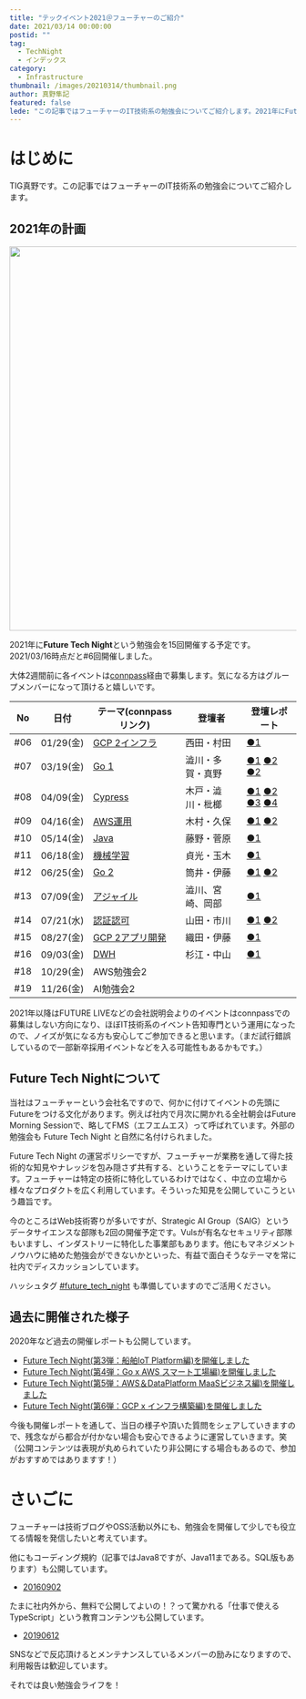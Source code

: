 ```yaml
---
title: "テックイベント2021＠フューチャーのご紹介"
date: 2021/03/14 00:00:00
postid: ""
tag:
  - TechNight
  - インデックス
category:
  - Infrastructure
thumbnail: /images/20210314/thumbnail.png
author: 真野隼記
featured: false
lede: "この記事ではフューチャーのIT技術系の勉強会についてご紹介します。2021年にFuture Tech Nightという勉強会を15回開催する予定で..."
---
```

# はじめに

TIG真野です。この記事ではフューチャーのIT技術系の勉強会についてご紹介します。

## 2021年の計画

<img src="/images/20210314/space-1951858_1280.png" alt="" width="1200" height="675" title="Onur Ömer YavuzによるPixabayからの画像" loading="lazy">

2021年に**Future Tech Night**という勉強会を15回開催する予定です。2021/03/16時点だと#6回開催しました。

大体2週間前に各イベントは[connpass](https://future.connpass.com/)経由で募集します。気になる方はグループメンバーになって頂けると嬉しいです。

| No  | 日付      | テーマ(connpassリンク)  | 登壇者            | 登壇レポート                                       |
|-----|-----------|-------------------------|---------------- |---------------------------------------------------|
| #06 | 01/29(金) | [GCP 2インフラ][GCP1]   | 西田・村田        | [●1][0306]                                        |
| #07 | 03/19(金) | [Go 1][Go1]             |澁川・多賀・真野   | [●1][0427a] [●2][0427b] [●2][0427c]               |
| #08 | 04/09(金) | [Cypress][Cypress]      | 木戸・澁川・枇榔  | [●1][0428a] [●2][0428b] [●3][0428c] [●4][0428d]  |
| #09 | 04/16(金) | [AWS運用][AWS運用]      | 木村・久保       | [●1][0527a] [●2][0608a]                            |
| #10 | 05/14(金) | [Java][Java]            | 藤野・菅原      | [●1][0630a]                                         |
| #11 | 06/18(金) | [機械学習][機械学習]    | 貞光・玉木        | [●1][0719a]                                        |
| #12 | 06/25(金) | [Go 2][Go2]             | 筒井・伊藤        | [●1][0713a] [●2][0716a]                            |
| #13 | 07/09(金) | [アジャイル][アジャイル] | 澁川、宮崎、岡部 | [●1][0804b]                                        |
| #14 | 07/21(水) | [認証認可][認証認可]    | 山田・市川        | [●1][0811b] [●2][0812b]                             |
| #15 | 08/27(金) | [GCP 2アプリ開発][GCP2] | 織田・伊藤       | [●1][0910a]                                        |
| #16 | 09/03(金) | [DWH][DWH]              | 杉江・中山      | [●1][1005b]                                         |
| #18 | 10/29(金) | AWS勉強会2              |                 |                                                      |
| #19 | 11/26(金) | AI勉強会2               |                 |                                                      |

[GCP1]:https://future.connpass.com/event/201478/
[Go1]:https://future.connpass.com/event/206387/
[Cypress]:https://future.connpass.com/event/208056/
[AWS運用]:https://future.connpass.com/event/209778/
[Java]:https://future.connpass.com/event/211765/
[機械学習]:https://future.connpass.com/event/215117/
[Go2]:https://future.connpass.com/event/216081/
[アジャイル]:https://future.connpass.com/event/217290/
[認証認可]:https://future.connpass.com/event/218520/
[GCP2]:https://future.connpass.com/event/220822/
[DWH]:https://future.connpass.com/event/222633/

[0306]: /articles/20210306/
[0427a]: /articles/20210427a/
[0427b]: /articles/20210427b/
[0427c]: /articles/20210427c/
[0428a]: /articles/20210428a/
[0428b]: /articles/20210428b/
[0428c]: /articles/20210428c/
[0428d]: /articles/20210428d/
[0527a]: /articles/20210527a/
[0608a]: /articles/20210608a/
[0630a]: /articles/20210630a/
[0630a]: /articles/20210630a/
[0719a]: /articles/20210719a/
[0713a]: /articles/20210713a/
[0716a]: /articles/20210716a/
[0804b]: /articles/20210804b/
[0811b]: /articles/20210811b/
[0811b]: /articles/20210811b/
[0812b]: /articles/20210812b/
[0910a]: /articles/20210910a/
[1005b]: /articles/20211005b/

2021年以降はFUTURE LIVEなどの会社説明会よりのイベントはconnpassでの募集はしない方向になり、ほぼIT技術系のイベント告知専門という運用になったので、ノイズが気になる方も安心してご参加できると思います。（まだ試行錯誤しているので一部新卒採用イベントなどを入る可能性もあるかもです。）


## Future Tech Nightについて

当社はフューチャーという会社名ですので、何かに付けてイベントの先頭にFutureをつける文化があります。例えば社内で月次に開かれる全社朝会はFuture Morning Sessionで、略してFMS（エフエムエス）って呼ばれています。外部の勉強会も Future Tech Night と自然に名付けられました。

Future Tech Night の運営ポリシーですが、フューチャーが業務を通して得た技術的な知見やナレッジを包み隠さず共有する、ということをテーマにしています。フューチャーは特定の技術に特化しているわけではなく、中立の立場から様々なプロダクトを広く利用しています。そういった知見を公開していこうという趣旨です。

今のところはWeb技術寄りが多いですが、Strategic AI Group（SAIG）というデータサイエンスな部隊も2回の開催予定です。Vulsが有名なセキュリティ部隊もいますし、インダストリーに特化した事業部もあります。他にもマネジメントノウハウに絡めた勉強会ができないかといった、有益で面白そうなテーマを常に社内でディスカッションしています。

ハッシュタグ [#future_tech_night](https://twitter.com/search?q=%23future_tech_night) も準備していますのでご活用ください。
## 過去に開催された様子

2020年など過去の開催レポートも公開しています。

* [Future Tech Night(第3弾：船舶IoT Platform編)を開催しました](/articles/20210128/)
* [Future Tech Night(第4弾：Go x AWS スマート工場編)を開催しました](/articles/20200925/)
* [Future Tech Night(第5弾：AWS＆DataPlatform MaaSビジネス編)を開催しました](/articles/20201228/)
* [Future Tech Night(第6弾：GCP x インフラ構築編)を開催しました ](/articles/20210306/)

今後も開催レポートを通して、当日の様子や頂いた質問をシェアしていきますので、残念ながら都合が付かない場合も安心できるように運営していきます。笑　（公開コンテンツは表現が丸められていたり非公開にする場合もあるので、参加がおすすめではありますす！）

# さいごに

フューチャーは技術ブログやOSS活動以外にも、勉強会を開催して少しでも役立てる情報を発信したいと考えています。

他にもコーディング規約（記事ではJava8ですが、Java11まである。SQL版もあります）も公開しています。

* [20160902](/articles/20160902/)

たまに社内外から、無料で公開してよいの！？って驚かれる「仕事で使えるTypeScript」という教育コンテンツも公開しています。

* [20190612](/articles/20190612/)


SNSなどで反応頂けるとメンテナンスしているメンバーの励みになりますので、利用報告は歓迎しています。

それでは良い勉強会ライフを！
